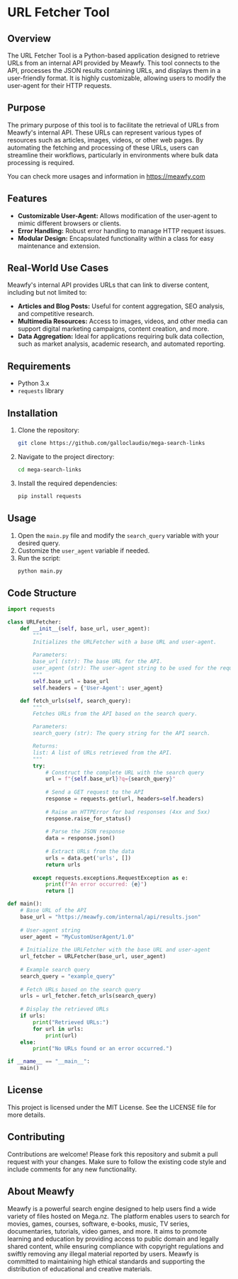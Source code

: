 # URL Fetcher Tool

## Overview

The URL Fetcher Tool is a Python-based application designed to retrieve URLs from an internal API provided by Meawfy. This tool connects to the API, processes the JSON results containing URLs, and displays them in a user-friendly format. It is highly customizable, allowing users to modify the user-agent for their HTTP requests.

## Purpose

The primary purpose of this tool is to facilitate the retrieval of URLs from Meawfy's internal API. These URLs can represent various types of resources such as articles, images, videos, or other web pages. By automating the fetching and processing of these URLs, users can streamline their workflows, particularly in environments where bulk data processing is required.

You can check more usages and information in https://meawfy.com

## Features

- **Customizable User-Agent:** Allows modification of the user-agent to mimic different browsers or clients.
- **Error Handling:** Robust error handling to manage HTTP request issues.
- **Modular Design:** Encapsulated functionality within a class for easy maintenance and extension.

## Real-World Use Cases

Meawfy's internal API provides URLs that can link to diverse content, including but not limited to:
- **Articles and Blog Posts:** Useful for content aggregation, SEO analysis, and competitive research.
- **Multimedia Resources:** Access to images, videos, and other media can support digital marketing campaigns, content creation, and more.
- **Data Aggregation:** Ideal for applications requiring bulk data collection, such as market analysis, academic research, and automated reporting.

## Requirements

- Python 3.x
- `requests` library

## Installation

1. Clone the repository:
    ```bash
    git clone https://github.com/galloclaudio/mega-search-links
    ```
2. Navigate to the project directory:
    ```bash
    cd mega-search-links
    ```
3. Install the required dependencies:
    ```bash
    pip install requests
    ```

## Usage

1. Open the `main.py` file and modify the `search_query` variable with your desired query.
2. Customize the `user_agent` variable if needed.
3. Run the script:
    ```bash
    python main.py
    ```

## Code Structure

```python
import requests

class URLFetcher:
    def __init__(self, base_url, user_agent):
        """
        Initializes the URLFetcher with a base URL and user-agent.
        
        Parameters:
        base_url (str): The base URL for the API.
        user_agent (str): The user-agent string to be used for the requests.
        """
        self.base_url = base_url
        self.headers = {'User-Agent': user_agent}

    def fetch_urls(self, search_query):
        """
        Fetches URLs from the API based on the search query.

        Parameters:
        search_query (str): The query string for the API search.

        Returns:
        list: A list of URLs retrieved from the API.
        """
        try:
            # Construct the complete URL with the search query
            url = f"{self.base_url}?q={search_query}"
            
            # Send a GET request to the API
            response = requests.get(url, headers=self.headers)
            
            # Raise an HTTPError for bad responses (4xx and 5xx)
            response.raise_for_status()
            
            # Parse the JSON response
            data = response.json()
            
            # Extract URLs from the data
            urls = data.get('urls', [])
            return urls
        
        except requests.exceptions.RequestException as e:
            print(f"An error occurred: {e}")
            return []

def main():
    # Base URL of the API
    base_url = "https://meawfy.com/internal/api/results.json"
    
    # User-agent string
    user_agent = "MyCustomUserAgent/1.0"
    
    # Initialize the URLFetcher with the base URL and user-agent
    url_fetcher = URLFetcher(base_url, user_agent)
    
    # Example search query
    search_query = "example_query"
    
    # Fetch URLs based on the search query
    urls = url_fetcher.fetch_urls(search_query)
    
    # Display the retrieved URLs
    if urls:
        print("Retrieved URLs:")
        for url in urls:
            print(url)
    else:
        print("No URLs found or an error occurred.")

if __name__ == "__main__":
    main()
```


## License
This project is licensed under the MIT License. See the LICENSE file for more details.

## Contributing
Contributions are welcome! Please fork this repository and submit a pull request with your changes. Make sure to follow the existing code style and include comments for any new functionality.

## About Meawfy

Meawfy is a powerful search engine designed to help users find a wide variety of files hosted on Mega.nz. The platform enables users to search for movies, games, courses, software, e-books, music, TV series, documentaries, tutorials, video games, and more. It aims to promote learning and education by providing access to public domain and legally shared content, while ensuring compliance with copyright regulations and swiftly removing any illegal material reported by users. Meawfy is committed to maintaining high ethical standards and supporting the distribution of educational and creative materials.
